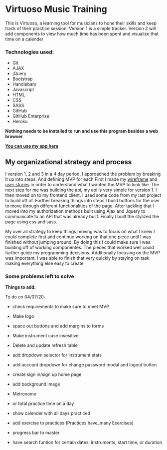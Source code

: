 # Virtuoso Music Training

This is Virtuoso, a learning tool for musicians to hone their skills and keep track of their practice session. Version 1 is a simple tracker. Version 2 will add components to view how much time has been spent and visualize that time on a calender

### Technologies used:
*  Git
*  AJAX
*  jQuery
*  Bootstrap
*  Handlebars
*  Javascript
*  HTML
*  CSS
*  SASS
*  GitHub
*  GitHub Enterprise
*  Heroku

**Nothing needs to be installed to run and use this program besides a web browser**

 **[You can use my app here](https://kanetheinsane.github.io/Virtuoso-client/)**

## My organizational strategy and process

I version 1, 2 and 3 in a 4 day period, I approached the problem by breaking it up into steps. And defining MVP for each
First I made my [wireframe](https://wireframe.cc/UPHLJu) and [user stories](https://docs.google.com/document/d/1wudfHGWM7rPGWo77dNYKamerVRqQxQKFvquoIPEU17Q/edit)
in order to understand what I wanted the MVP to look like. The next step for me was building the api, my api is very simple for version 1. I then moved on to my frontend client. I used some code from my last project to build off of. Further breaking things into steps I build buttons for the user to move through different functionalities of the page. After tackling that I moved into my authorization methods built using Ajax and Jquery to communicate to an API that was already built. Finally I built the stylized the page using css and sass.

My over all strategy to keep things moving was to focus on what I knew I could complete first and continue working on that one piece until I was finished without jumping around. By doing this I could make sure I was building off of working componentes. The pieces that worked well could further guide my programming decisions.
Additionally focusing on the MVP was important. I was able to finish that very quickly by staying on task making everything else easy to create

### Some problems left to solve

**Things to add:**

  To do on 04/07/20:
  * check requirements to make sure to meet MVP
  * Make logo
  * space out buttons and add margins to forms
  * Make instrument case insesitive
  * Delete and update refresh table
  * add dropdown selector for instrument stats
  * add account dropdown for change password modal and logout button
  * create sign in/sign up home page
  * add background image


  * Metronome
  * or total practice time on a day
  * show calender with all days practiced
  * add exercise to practices (Practices have_many Exercises)
  * progress bar to master
  * have search funtion for certain dates, instruments, start time, or duration
